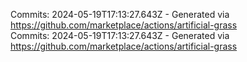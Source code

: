 Commits: 2024-05-19T17:13:27.643Z - Generated via https://github.com/marketplace/actions/artificial-grass
<br>
Commits: 2024-05-19T17:13:27.643Z - Generated via https://github.com/marketplace/actions/artificial-grass
<br>
